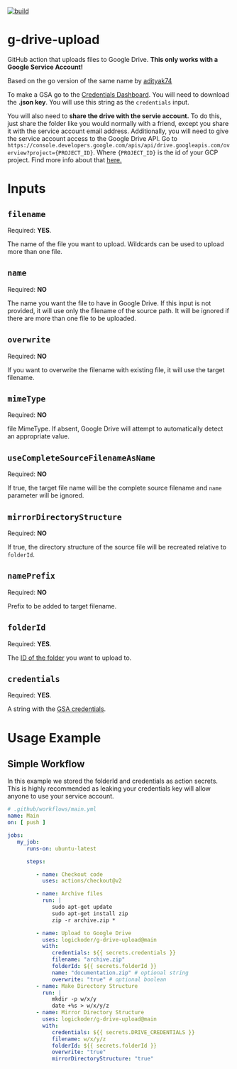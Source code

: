 [![build](https://github.com/logickoder/google-drive-upload/actions/workflows/ci.yaml/badge.svg?branch=main)](https://github.com/logickoder/google-drive-upload/actions)

# g-drive-upload

GitHub action that uploads files to Google Drive.
**This only works with a Google Service Account!**

Based on the go version of the same name by [adityak74](https://github.com/adityak74/google-drive-upload-git-action)

To make a GSA go to the [Credentials Dashboard](https://console.cloud.google.com/apis/credentials). You will need to
download the **.json key**. You will use this string as the `credentials` input.

You will also need to **share the drive with the servie account.** To do this, just share the folder like you would
normally with a friend, except you share it with the service account email address. Additionally, you will need to give
the service account access to the Google Drive API.
Go to `https://console.developers.google.com/apis/api/drive.googleapis.com/overview?project={PROJECT_ID}`.
Where `{PROJECT_ID}` is the id of your GCP project. Find more info about
that [here.](https://support.google.com/googleapi/answer/7014113?hl=en)

# Inputs

## ``filename``

Required: **YES**.

The name of the file you want to upload. Wildcards can be used to upload more than one file.

## ``name``

Required: **NO**

The name you want the file to have in Google Drive. If this input is not provided, it will use only the filename of the
source path. It will be ignored if there are more than one file to be uploaded.

## ``overwrite``

Required: **NO**

If you want to overwrite the filename with existing file, it will use the target filename.

## ``mimeType``

Required: **NO**

file MimeType. If absent, Google Drive will attempt to automatically detect an appropriate value.

## ``useCompleteSourceFilenameAsName``

Required: **NO**

If true, the target file name will be the complete source filename and `name` parameter will be ignored.

## ``mirrorDirectoryStructure``

Required: **NO**

If true, the directory structure of the source file will be recreated relative to ``folderId``.

## ``namePrefix``

Required: **NO**

Prefix to be added to target filename.

## ``folderId``

Required: **YES**.

The [ID of the folder](https://ploi.io/documentation/database/where-do-i-get-google-drive-folder-id) you want to upload
to.

## ``credentials``

Required: **YES**.

A string with
the [GSA credentials](https://stackoverflow.com/questions/46287267/how-can-i-get-the-file-service-account-json-for-google-translate-api/46290808).

# Usage Example

## Simple Workflow

In this example we stored the folderId and credentials as action secrets. This is highly recommended as leaking your
credentials key will allow anyone to use your service account.
```yaml
# .github/workflows/main.yml
name: Main
on: [ push ]

jobs:
   my_job:
      runs-on: ubuntu-latest

      steps:

         - name: Checkout code
           uses: actions/checkout@v2

         - name: Archive files
           run: |
              sudo apt-get update
              sudo apt-get install zip
              zip -r archive.zip *

         - name: Upload to Google Drive
           uses: logickoder/g-drive-upload@main
           with:
              credentials: ${{ secrets.credentials }}
              filename: "archive.zip"
              folderId: ${{ secrets.folderId }}
              name: "documentation.zip" # optional string
              overwrite: "true" # optional boolean
         - name: Make Directory Structure
           run: |
              mkdir -p w/x/y
              date +%s > w/x/y/z
         - name: Mirror Directory Structure
           uses: logickoder/g-drive-upload@main
           with:
              credentials: ${{ secrets.DRIVE_CREDENTIALS }}
              filename: w/x/y/z
              folderId: ${{ secrets.folderId }}
              overwrite: "true"
              mirrorDirectoryStructure: "true"

```
